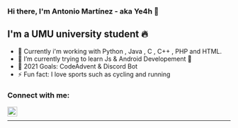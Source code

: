 ### Hi there, I'm Antonio Martínez - aka Ye4h 👋


## I'm a UMU university student 🔥


- 👯 Currently i'm working with  Python , Java , C , C++ , PHP and HTML.
- 🌱 I’m currently trying to learn Js & Android Developement 📓
- 🥅 2021 Goals: CodeAdvent & Discord Bot
- ⚡ Fun fact: I love sports such as cycling and running

### Connect with me:

[<img align="left" alt="Antonio Martínez | Instagram" width="22px" src="https://cdn.jsdelivr.net/npm/simple-icons@v3/icons/instagram.svg" />][instagram]

<br />



---





[instagram]: https://www.instagram.com/antonio_martin3z/

